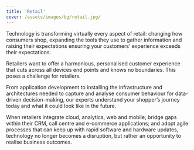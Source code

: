 ```yaml
---
title: 'Retail'
cover: /assets/images/bg/retail.jpg/
---
```


Technology is transforming virtually every aspect of retail: changing how consumers shop, expanding the tools they use to gather information and raising their expectations ensuring your customers’ experience exceeds their expectations. 


Retailers want to offer a harmonious, personalised customer experience that cuts across all devices end points and knows no boundaries. This poses a challenge for retailers.


From application development to installing the infrastructure and architectures needed to capture and analyse consumer behaviour for data-driven decision-making, our experts understand your shopper’s journey today and what it could look like in the future.


When retailers integrate cloud, analytics, web and mobile; bridge gaps within their CRM, call centre and e-commerce applications; and adopt agile processes that can keep up with rapid software and hardware updates, technology no longer becomes a disruption, but rather an opportunity to realise business outcomes.
